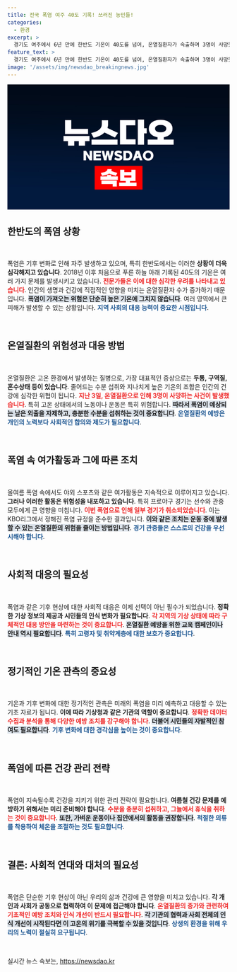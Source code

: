 ```yaml
---
title: 전국 폭염 여주 40도 기록! 쓰러진 농민들!
categories:
  - 환경
excerpt: >
  경기도 여주에서 6년 만에 한반도 기온이 40도를 넘어, 온열질환자가 속출하며 3명이 사망했습니다. 폭염 속 프로야구 경기 또한 취소돼 긴급 이송이 잇따르고 있습니다. 이 무더위는 최소 14일까지 계속될 전망입니다.
feature_text: >
  경기도 여주에서 6년 만에 한반도 기온이 40도를 넘어, 온열질환자가 속출하며 3명이 사망했습니다. 폭염 속 프로야구 경기 또한 취소돼 긴급 이송이 잇따르고 있습니다. 이 무더위는 최소 14일까지 계속될 전망입니다.
image: '/assets/img/newsdao_breakingnews.jpg'
---
```


<p><img src="/assets/img/newsdao_breakingnews.jpg" alt="ranknews 속보" /></p>

<h2 data-ke-size="size26">한반도의 폭염 상황</h2>

<p data-ke-size="size16">&nbsp;</p>

<p>폭염은 기후 변화로 인해 자주 발생하고 있으며, 특히 한반도에서는 이러한 <b>상황이 더욱 심각해지고 있습니다</b>. 2018년 이후 처음으로 푸른 하늘 아래 기록된 40도의 기온은 여러 가지 문제를 발생시키고 있습니다. <b><span style="color: #ee2323;">전문가들은 이에 대한 심각한 우려를 나타내고 있습니다</span></b>. 인간의 생명과 건강에 직접적인 영향을 미치는 온열질환자 수가 증가하기 때문입니다. <b><span style="background-color: #21538527;">폭염이 가져오는 위험은 단순히 높은 기온에 그치지 않습니다</span></b>. 여러 영역에서 큰 피해가 발생할 수 있는 상황입니다. <b><span style="color: #1a5490;">지역 사회의 대응 능력이 중요한 시점입니다</span></b>.</p>

<p data-ke-size="size16">&nbsp;</p>

<h2 data-ke-size="size26">온열질환의 위험성과 대응 방법</h2>

<p data-ke-size="size16">&nbsp;</p>

<p>온열질환은 고온 환경에서 발생하는 질병으로, 가장 대표적인 증상으로는 <b>두통, 구역질, 혼수상태 등이 있습니다</b>. 줄어드는 수분 섭취와 지나치게 높은 기온의 조합은 인간의 건강에 심각한 위협이 됩니다. <b><span style="color: #ee2323;">지난 3일, 온열질환으로 인해 3명이 사망하는 사건이 발생했습니다</span></b>. 특히 고온 상태에서의 노동이나 운동은 특히 위험합니다. <b><span style="background-color: #21538527;">따라서 폭염이 예상되는 날은 외출을 자제하고, 충분한 수분을 섭취하는 것이 중요합니다</span></b>. <b><span style="color: #1a5490;">온열질환의 예방은 개인의 노력보다 사회적인 합의와 제도가 필요합니다</span></b>.</p>

<p data-ke-size="size16">&nbsp;</p>

<h2 data-ke-size="size26">폭염 속 여가활동과 그에 따른 조치</h2>

<p data-ke-size="size16">&nbsp;</p>

<p>올여름 폭염 속에서도 야외 스포츠와 같은 여가활동은 지속적으로 이루어지고 있습니다. <b>그러나 이러한 활동은 위험성을 내포하고 있습니다</b>. 특히 프로야구 경기는 선수와 관중 모두에게 큰 영향을 미칩니다. <b><span style="color: #ee2323;">이번 폭염으로 인해 일부 경기가 취소되었습니다</span></b>. 이는 KBO리그에서 정해진 폭염 규정을 준수한 결과입니다. <b><span style="background-color: #21538527;">이와 같은 조치는 운동 중에 발생할 수 있는 온열질환의 위험을 줄이는 방법입니다</span></b>. <b><span style="color: #1a5490;">경기 관중들은 스스로의 건강을 우선시해야 합니다</span></b>.</p>

<p data-ke-size="size16">&nbsp;</p>

<h2 data-ke-size="size26">사회적 대응의 필요성</h2>

<p data-ke-size="size16">&nbsp;</p>

<p>폭염과 같은 기후 현상에 대한 사회적 대응은 이제 선택이 아닌 필수가 되었습니다. <b>정확한 기상 정보의 제공과 시민들의 인식 변화가 필요합니다</b>. <b><span style="color: #ee2323;">각 지역의 기상 상태에 따라 구체적인 대응 방안을 마련하는 것이 중요합니다</span></b>. <b><span style="background-color: #21538527;">온열질환 예방을 위한 교욱 캠페인이나 안내 역시 필요합니다</span></b>. <b><span style="color: #1a5490;">특히 고령자 및 취약계층에 대한 보호가 중요합니다</span></b>.</p>

<p data-ke-size="size16">&nbsp;</p>

<h2 data-ke-size="size26">정기적인 기온 관측의 중요성</h2>

<p data-ke-size="size16">&nbsp;</p>

<p>기온과 기후 변화에 대한 정기적인 관측은 미래의 폭염을 미리 예측하고 대응할 수 있는 기초 자료가 됩니다. <b>이에 따라 기상청과 같은 기관의 역할이 중요합니다</b>. <b><span style="color: #ee2323;">정확한 데이터 수집과 분석을 통해 다양한 예방 조치를 강구해야 합니다</span></b>. <b><span style="background-color: #21538527;">더불어 시민들의 자발적인 참여도 필요합니다</span></b>. <b><span style="color: #1a5490;">기후 변화에 대한 경각심을 높이는 것이 중요합니다</span></b>.</p>

<p data-ke-size="size16">&nbsp;</p>

<h2 data-ke-size="size26">폭염에 따른 건강 관리 전략</h2>

<p data-ke-size="size16">&nbsp;</p>

<p>폭염이 지속될수록 건강을 지키기 위한 관리 전략이 필요합니다. <b>여름철 건강 문제를 예방하기 위해서는 미리 준비해야 합니다</b>. <b><span style="color: #ee2323;">수분을 충분히 섭취하고, 그늘에서 휴식을 취하는 것이 중요합니다</span></b>. <b><span style="background-color: #21538527;">또한, 가벼운 운동이나 집안에서의 활동을 권장합니다</span></b>. <b><span style="color: #1a5490;">적절한 의류를 착용하여 체온을 조절하는 것도 필요합니다</span></b>.</p>

<p data-ke-size="size16">&nbsp;</p>

<h2 data-ke-size="size26">결론: 사회적 연대와 대처의 필요성</h2>

<p data-ke-size="size16">&nbsp;</p>

<p>폭염은 단순한 기후 현상이 아닌 우리의 삶과 건강에 큰 영향을 미치고 있습니다. <b>각 개인과 사회가 공동으로 협력하여 이 문제에 접근해야 합니다</b>. <b><span style="color: #ee2323;">온열질환의 증가와 관련하여 기초적인 예방 조치와 인식 개선이 반드시 필요합니다</span></b>. <b><span style="background-color: #21538527;">각 기관의 협력과 사회 전체의 인식 개선이 시작된다면 이 고온의 위기를 극복할 수 있을 것입니다</span></b>. <b><span style="color: #1a5490;">상생의 환경을 위해 우리의 노력이 절실히 요구됩니다</span></b>.</p>

<p data-ke-size="size16">&nbsp;</p>
실시간 뉴스 속보는, <a href="https://newsdao.kr" rel="dofollow">https://newsdao.kr</a>


